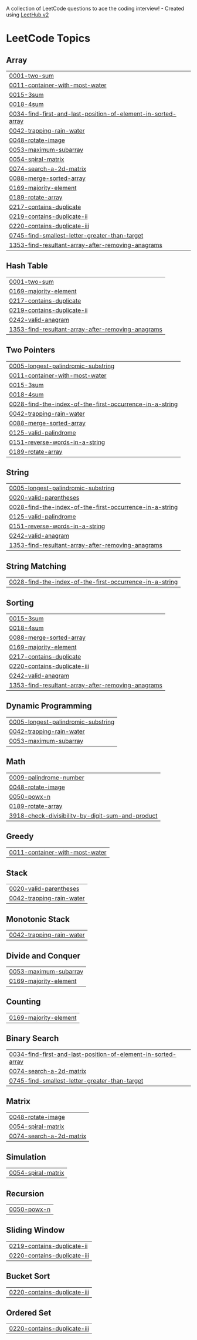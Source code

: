 A collection of LeetCode questions to ace the coding interview! - Created using [LeetHub v2](https://github.com/arunbhardwaj/LeetHub-2.0)
<!---LeetCode Topics Start-->
# LeetCode Topics
## Array
|  |
| ------- |
| [0001-two-sum](https://github.com/CPTtBarBosa/MYDSAJOURNEY/tree/master/0001-two-sum) |
| [0011-container-with-most-water](https://github.com/CPTtBarBosa/MYDSAJOURNEY/tree/master/0011-container-with-most-water) |
| [0015-3sum](https://github.com/CPTtBarBosa/MYDSAJOURNEY/tree/master/0015-3sum) |
| [0018-4sum](https://github.com/CPTtBarBosa/MYDSAJOURNEY/tree/master/0018-4sum) |
| [0034-find-first-and-last-position-of-element-in-sorted-array](https://github.com/CPTtBarBosa/MYDSAJOURNEY/tree/master/0034-find-first-and-last-position-of-element-in-sorted-array) |
| [0042-trapping-rain-water](https://github.com/CPTtBarBosa/MYDSAJOURNEY/tree/master/0042-trapping-rain-water) |
| [0048-rotate-image](https://github.com/CPTtBarBosa/MYDSAJOURNEY/tree/master/0048-rotate-image) |
| [0053-maximum-subarray](https://github.com/CPTtBarBosa/MYDSAJOURNEY/tree/master/0053-maximum-subarray) |
| [0054-spiral-matrix](https://github.com/CPTtBarBosa/MYDSAJOURNEY/tree/master/0054-spiral-matrix) |
| [0074-search-a-2d-matrix](https://github.com/CPTtBarBosa/MYDSAJOURNEY/tree/master/0074-search-a-2d-matrix) |
| [0088-merge-sorted-array](https://github.com/CPTtBarBosa/MYDSAJOURNEY/tree/master/0088-merge-sorted-array) |
| [0169-majority-element](https://github.com/CPTtBarBosa/MYDSAJOURNEY/tree/master/0169-majority-element) |
| [0189-rotate-array](https://github.com/CPTtBarBosa/MYDSAJOURNEY/tree/master/0189-rotate-array) |
| [0217-contains-duplicate](https://github.com/CPTtBarBosa/MYDSAJOURNEY/tree/master/0217-contains-duplicate) |
| [0219-contains-duplicate-ii](https://github.com/CPTtBarBosa/MYDSAJOURNEY/tree/master/0219-contains-duplicate-ii) |
| [0220-contains-duplicate-iii](https://github.com/CPTtBarBosa/MYDSAJOURNEY/tree/master/0220-contains-duplicate-iii) |
| [0745-find-smallest-letter-greater-than-target](https://github.com/CPTtBarBosa/MYDSAJOURNEY/tree/master/0745-find-smallest-letter-greater-than-target) |
| [1353-find-resultant-array-after-removing-anagrams](https://github.com/CPTtBarBosa/MYDSAJOURNEY/tree/master/1353-find-resultant-array-after-removing-anagrams) |
## Hash Table
|  |
| ------- |
| [0001-two-sum](https://github.com/CPTtBarBosa/MYDSAJOURNEY/tree/master/0001-two-sum) |
| [0169-majority-element](https://github.com/CPTtBarBosa/MYDSAJOURNEY/tree/master/0169-majority-element) |
| [0217-contains-duplicate](https://github.com/CPTtBarBosa/MYDSAJOURNEY/tree/master/0217-contains-duplicate) |
| [0219-contains-duplicate-ii](https://github.com/CPTtBarBosa/MYDSAJOURNEY/tree/master/0219-contains-duplicate-ii) |
| [0242-valid-anagram](https://github.com/CPTtBarBosa/MYDSAJOURNEY/tree/master/0242-valid-anagram) |
| [1353-find-resultant-array-after-removing-anagrams](https://github.com/CPTtBarBosa/MYDSAJOURNEY/tree/master/1353-find-resultant-array-after-removing-anagrams) |
## Two Pointers
|  |
| ------- |
| [0005-longest-palindromic-substring](https://github.com/CPTtBarBosa/MYDSAJOURNEY/tree/master/0005-longest-palindromic-substring) |
| [0011-container-with-most-water](https://github.com/CPTtBarBosa/MYDSAJOURNEY/tree/master/0011-container-with-most-water) |
| [0015-3sum](https://github.com/CPTtBarBosa/MYDSAJOURNEY/tree/master/0015-3sum) |
| [0018-4sum](https://github.com/CPTtBarBosa/MYDSAJOURNEY/tree/master/0018-4sum) |
| [0028-find-the-index-of-the-first-occurrence-in-a-string](https://github.com/CPTtBarBosa/MYDSAJOURNEY/tree/master/0028-find-the-index-of-the-first-occurrence-in-a-string) |
| [0042-trapping-rain-water](https://github.com/CPTtBarBosa/MYDSAJOURNEY/tree/master/0042-trapping-rain-water) |
| [0088-merge-sorted-array](https://github.com/CPTtBarBosa/MYDSAJOURNEY/tree/master/0088-merge-sorted-array) |
| [0125-valid-palindrome](https://github.com/CPTtBarBosa/MYDSAJOURNEY/tree/master/0125-valid-palindrome) |
| [0151-reverse-words-in-a-string](https://github.com/CPTtBarBosa/MYDSAJOURNEY/tree/master/0151-reverse-words-in-a-string) |
| [0189-rotate-array](https://github.com/CPTtBarBosa/MYDSAJOURNEY/tree/master/0189-rotate-array) |
## String
|  |
| ------- |
| [0005-longest-palindromic-substring](https://github.com/CPTtBarBosa/MYDSAJOURNEY/tree/master/0005-longest-palindromic-substring) |
| [0020-valid-parentheses](https://github.com/CPTtBarBosa/MYDSAJOURNEY/tree/master/0020-valid-parentheses) |
| [0028-find-the-index-of-the-first-occurrence-in-a-string](https://github.com/CPTtBarBosa/MYDSAJOURNEY/tree/master/0028-find-the-index-of-the-first-occurrence-in-a-string) |
| [0125-valid-palindrome](https://github.com/CPTtBarBosa/MYDSAJOURNEY/tree/master/0125-valid-palindrome) |
| [0151-reverse-words-in-a-string](https://github.com/CPTtBarBosa/MYDSAJOURNEY/tree/master/0151-reverse-words-in-a-string) |
| [0242-valid-anagram](https://github.com/CPTtBarBosa/MYDSAJOURNEY/tree/master/0242-valid-anagram) |
| [1353-find-resultant-array-after-removing-anagrams](https://github.com/CPTtBarBosa/MYDSAJOURNEY/tree/master/1353-find-resultant-array-after-removing-anagrams) |
## String Matching
|  |
| ------- |
| [0028-find-the-index-of-the-first-occurrence-in-a-string](https://github.com/CPTtBarBosa/MYDSAJOURNEY/tree/master/0028-find-the-index-of-the-first-occurrence-in-a-string) |
## Sorting
|  |
| ------- |
| [0015-3sum](https://github.com/CPTtBarBosa/MYDSAJOURNEY/tree/master/0015-3sum) |
| [0018-4sum](https://github.com/CPTtBarBosa/MYDSAJOURNEY/tree/master/0018-4sum) |
| [0088-merge-sorted-array](https://github.com/CPTtBarBosa/MYDSAJOURNEY/tree/master/0088-merge-sorted-array) |
| [0169-majority-element](https://github.com/CPTtBarBosa/MYDSAJOURNEY/tree/master/0169-majority-element) |
| [0217-contains-duplicate](https://github.com/CPTtBarBosa/MYDSAJOURNEY/tree/master/0217-contains-duplicate) |
| [0220-contains-duplicate-iii](https://github.com/CPTtBarBosa/MYDSAJOURNEY/tree/master/0220-contains-duplicate-iii) |
| [0242-valid-anagram](https://github.com/CPTtBarBosa/MYDSAJOURNEY/tree/master/0242-valid-anagram) |
| [1353-find-resultant-array-after-removing-anagrams](https://github.com/CPTtBarBosa/MYDSAJOURNEY/tree/master/1353-find-resultant-array-after-removing-anagrams) |
## Dynamic Programming
|  |
| ------- |
| [0005-longest-palindromic-substring](https://github.com/CPTtBarBosa/MYDSAJOURNEY/tree/master/0005-longest-palindromic-substring) |
| [0042-trapping-rain-water](https://github.com/CPTtBarBosa/MYDSAJOURNEY/tree/master/0042-trapping-rain-water) |
| [0053-maximum-subarray](https://github.com/CPTtBarBosa/MYDSAJOURNEY/tree/master/0053-maximum-subarray) |
## Math
|  |
| ------- |
| [0009-palindrome-number](https://github.com/CPTtBarBosa/MYDSAJOURNEY/tree/master/0009-palindrome-number) |
| [0048-rotate-image](https://github.com/CPTtBarBosa/MYDSAJOURNEY/tree/master/0048-rotate-image) |
| [0050-powx-n](https://github.com/CPTtBarBosa/MYDSAJOURNEY/tree/master/0050-powx-n) |
| [0189-rotate-array](https://github.com/CPTtBarBosa/MYDSAJOURNEY/tree/master/0189-rotate-array) |
| [3918-check-divisibility-by-digit-sum-and-product](https://github.com/CPTtBarBosa/MYDSAJOURNEY/tree/master/3918-check-divisibility-by-digit-sum-and-product) |
## Greedy
|  |
| ------- |
| [0011-container-with-most-water](https://github.com/CPTtBarBosa/MYDSAJOURNEY/tree/master/0011-container-with-most-water) |
## Stack
|  |
| ------- |
| [0020-valid-parentheses](https://github.com/CPTtBarBosa/MYDSAJOURNEY/tree/master/0020-valid-parentheses) |
| [0042-trapping-rain-water](https://github.com/CPTtBarBosa/MYDSAJOURNEY/tree/master/0042-trapping-rain-water) |
## Monotonic Stack
|  |
| ------- |
| [0042-trapping-rain-water](https://github.com/CPTtBarBosa/MYDSAJOURNEY/tree/master/0042-trapping-rain-water) |
## Divide and Conquer
|  |
| ------- |
| [0053-maximum-subarray](https://github.com/CPTtBarBosa/MYDSAJOURNEY/tree/master/0053-maximum-subarray) |
| [0169-majority-element](https://github.com/CPTtBarBosa/MYDSAJOURNEY/tree/master/0169-majority-element) |
## Counting
|  |
| ------- |
| [0169-majority-element](https://github.com/CPTtBarBosa/MYDSAJOURNEY/tree/master/0169-majority-element) |
## Binary Search
|  |
| ------- |
| [0034-find-first-and-last-position-of-element-in-sorted-array](https://github.com/CPTtBarBosa/MYDSAJOURNEY/tree/master/0034-find-first-and-last-position-of-element-in-sorted-array) |
| [0074-search-a-2d-matrix](https://github.com/CPTtBarBosa/MYDSAJOURNEY/tree/master/0074-search-a-2d-matrix) |
| [0745-find-smallest-letter-greater-than-target](https://github.com/CPTtBarBosa/MYDSAJOURNEY/tree/master/0745-find-smallest-letter-greater-than-target) |
## Matrix
|  |
| ------- |
| [0048-rotate-image](https://github.com/CPTtBarBosa/MYDSAJOURNEY/tree/master/0048-rotate-image) |
| [0054-spiral-matrix](https://github.com/CPTtBarBosa/MYDSAJOURNEY/tree/master/0054-spiral-matrix) |
| [0074-search-a-2d-matrix](https://github.com/CPTtBarBosa/MYDSAJOURNEY/tree/master/0074-search-a-2d-matrix) |
## Simulation
|  |
| ------- |
| [0054-spiral-matrix](https://github.com/CPTtBarBosa/MYDSAJOURNEY/tree/master/0054-spiral-matrix) |
## Recursion
|  |
| ------- |
| [0050-powx-n](https://github.com/CPTtBarBosa/MYDSAJOURNEY/tree/master/0050-powx-n) |
## Sliding Window
|  |
| ------- |
| [0219-contains-duplicate-ii](https://github.com/CPTtBarBosa/MYDSAJOURNEY/tree/master/0219-contains-duplicate-ii) |
| [0220-contains-duplicate-iii](https://github.com/CPTtBarBosa/MYDSAJOURNEY/tree/master/0220-contains-duplicate-iii) |
## Bucket Sort
|  |
| ------- |
| [0220-contains-duplicate-iii](https://github.com/CPTtBarBosa/MYDSAJOURNEY/tree/master/0220-contains-duplicate-iii) |
## Ordered Set
|  |
| ------- |
| [0220-contains-duplicate-iii](https://github.com/CPTtBarBosa/MYDSAJOURNEY/tree/master/0220-contains-duplicate-iii) |
<!---LeetCode Topics End-->